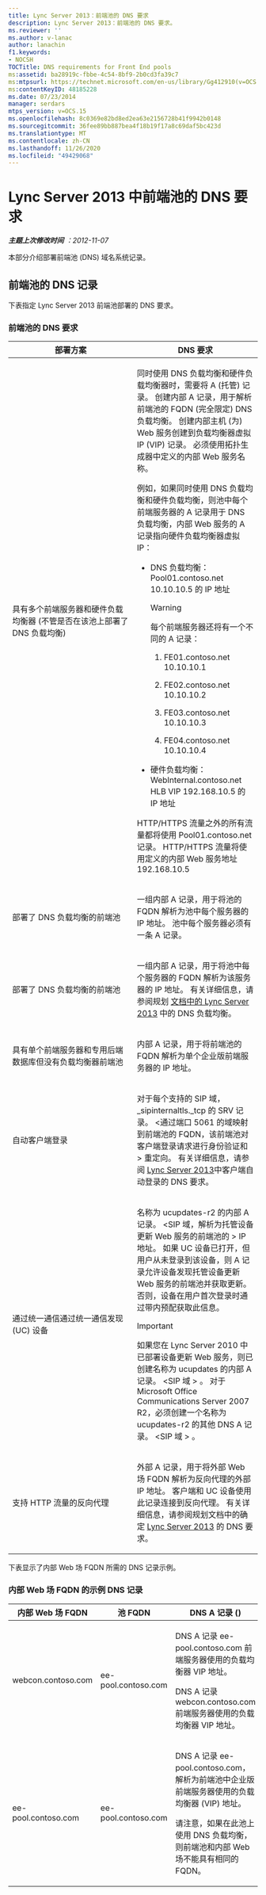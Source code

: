 ```yaml
---
title: Lync Server 2013：前端池的 DNS 要求
description: Lync Server 2013：前端池的 DNS 要求。
ms.reviewer: ''
ms.author: v-lanac
author: lanachin
f1.keywords:
- NOCSH
TOCTitle: DNS requirements for Front End pools
ms:assetid: ba28919c-fbbe-4c54-8bf9-2b0cd3fa39c7
ms:mtpsurl: https://technet.microsoft.com/en-us/library/Gg412910(v=OCS.15)
ms:contentKeyID: 48185228
ms.date: 07/23/2014
manager: serdars
mtps_version: v=OCS.15
ms.openlocfilehash: 8c0369e82bd8ed2ea63e2156728b41f9942b0148
ms.sourcegitcommit: 36fee89bb887bea4f18b19f17a8c69daf5bc423d
ms.translationtype: MT
ms.contentlocale: zh-CN
ms.lasthandoff: 11/26/2020
ms.locfileid: "49429068"
---
```

# <a name="dns-requirements-for-front-end-pools-in-lync-server-2013"></a>Lync Server 2013 中前端池的 DNS 要求

<div data-xmlns="http://www.w3.org/1999/xhtml">

<div class="topic" data-xmlns="http://www.w3.org/1999/xhtml" data-msxsl="urn:schemas-microsoft-com:xslt" data-cs="https://msdn.microsoft.com/">

<div data-asp="https://msdn2.microsoft.com/asp">



</div>

<div id="mainSection">

<div id="mainBody">

<span> </span>

_**主题上次修改时间** ：2012-11-07_

本部分介绍部署前端池 (DNS) 域名系统记录。

<div>

## <a name="dns-records-for-front-end-pools"></a>前端池的 DNS 记录

下表指定 Lync Server 2013 前端池部署的 DNS 要求。

### <a name="dns-requirements-for-a-front-end-pool"></a>前端池的 DNS 要求

<table>
<colgroup>
<col style="width: 50%" />
<col style="width: 50%" />
</colgroup>
<thead>
<tr class="header">
<th>部署方案</th>
<th>DNS 要求</th>
</tr>
</thead>
<tbody>
<tr class="odd">
<td><p>具有多个前端服务器和硬件负载均衡器 (不管是否在该池上部署了 DNS 负载均衡) </p></td>
<td><p>同时使用 DNS 负载均衡和硬件负载均衡器时，需要将 A (托管) 记录。 创建内部 A 记录，用于解析前端池的 FQDN (完全限定) DNS 负载均衡。 创建内部主机 (为) Web 服务创建到负载均衡器虚拟 IP (VIP) 记录。 必须使用拓扑生成器中定义的内部 Web 服务名称。</p>
<p>例如，如果同时使用 DNS 负载均衡和硬件负载均衡，则池中每个前端服务器的 A 记录用于 DNS 负载均衡，内部 Web 服务的 A 记录指向硬件负载均衡器虚拟 IP：</p>
<ul>
<li><p>DNS 负载均衡：Pool01.contoso.net 10.10.10.5 的 IP 地址</p>
<div>

> [!WARNING]  
> 每个前端服务器还将有一个不同的 A 记录：


</div>
<ol>
<li><p>FE01.contoso.net 10.10.10.1</p></li>
<li><p>FE02.contoso.net 10.10.10.2</p></li>
<li><p>FE03.contoso.net 10.10.10.3</p></li>
<li><p>FE04.contoso.net 10.10.10.4</p></li>
</ol></li>
<li><p>硬件负载均衡：WebInternal.contoso.net HLB VIP 192.168.10.5 的 IP 地址</p></li>
</ul>
<p>HTTP/HTTPS 流量之外的所有流量都将使用 Pool01.contoso.net 记录。 HTTP/HTTPS 流量将使用定义的内部 Web 服务地址 192.168.10.5</p></td>
</tr>
<tr class="even">
<td><p>部署了 DNS 负载均衡的前端池</p></td>
<td><p>一组内部 A 记录，用于将池的 FQDN 解析为池中每个服务器的 IP 地址。 池中每个服务器必须有一条 A 记录。</p></td>
</tr>
<tr class="odd">
<td><p>部署了 DNS 负载均衡的前端池</p></td>
<td><p>一组内部 A 记录，用于将池中每个服务器的 FQDN 解析为该服务器的 IP 地址。 有关详细信息，请参阅规划 <a href="lync-server-2013-dns-load-balancing.md">文档中的 Lync Server 2013</a> 中的 DNS 负载均衡。</p></td>
</tr>
<tr class="even">
<td><p>具有单个前端服务器和专用后端数据库但没有负载均衡器前端池</p></td>
<td><p>内部 A 记录，用于将前端池的 FQDN 解析为单个企业版前端服务器的 IP 地址。</p></td>
</tr>
<tr class="odd">
<td><p>自动客户端登录</p></td>
<td><p>对于每个支持的 SIP 域，_sipinternaltls._tcp 的 SRV 记录。 &lt;通过端口 5061 的域映射到前端池的 FQDN，该前端池对客户端登录请求进行身份验证和 &gt; 重定向。 有关详细信息，请参阅 <a href="lync-server-2013-dns-requirements-for-automatic-client-sign-in.md">Lync Server 2013</a>中客户端自动登录的 DNS 要求。</p></td>
</tr>
<tr class="even">
<td><p>通过统一通信通过统一通信发现 (UC) 设备</p></td>
<td><p>名称为 ucupdates-r2 的内部 A 记录。 &lt;SIP 域，解析为托管设备更新 Web 服务的前端池的 &gt; IP 地址。 如果 UC 设备已打开，但用户从未登录到该设备，则 A 记录允许设备发现托管设备更新 Web 服务的前端池并获取更新。 否则，设备在用户首次登录时通过带内预配获取此信息。</p>
<div>

> [!IMPORTANT]  
> 如果您在 Lync Server 2010 中已部署设备更新 Web 服务，则已创建名称为 ucupdates 的内部 A 记录。 &lt;SIP 域 &gt; 。 对于 Microsoft Office Communications Server 2007 R2，必须创建一个名称为 ucupdates-r2 的其他 DNS A 记录。 &lt;SIP 域 &gt; 。


</div></td>
</tr>
<tr class="odd">
<td><p>支持 HTTP 流量的反向代理</p></td>
<td><p>外部 A 记录，用于将外部 Web 场 FQDN 解析为反向代理的外部 IP 地址。 客户端和 UC 设备使用此记录连接到反向代理。 有关详细信息，请参阅规划文档中的确定 <a href="lync-server-2013-determine-dns-requirements.md">Lync Server 2013</a> 的 DNS 要求。</p></td>
</tr>
</tbody>
</table>


下表显示了内部 Web 场 FQDN 所需的 DNS 记录示例。

### <a name="example-dns-records-for-internal-web-farm-fqdn"></a>内部 Web 场 FQDN 的示例 DNS 记录

<table>
<colgroup>
<col style="width: 33%" />
<col style="width: 33%" />
<col style="width: 33%" />
</colgroup>
<thead>
<tr class="header">
<th>内部 Web 场 FQDN</th>
<th>池 FQDN</th>
<th>DNS A 记录 () </th>
</tr>
</thead>
<tbody>
<tr class="odd">
<td><p>webcon.contoso.com</p></td>
<td><p>ee-pool.contoso.com</p></td>
<td><p>DNS A 记录 ee-pool.contoso.com 前端服务器使用的负载均衡器 VIP 地址。</p>
<p>DNS A 记录 webcon.contoso.com 前端服务器使用的负载均衡器 VIP 地址。</p></td>
</tr>
<tr class="even">
<td><p>ee-pool.contoso.com</p></td>
<td><p>ee-pool.contoso.com</p></td>
<td><p>DNS A 记录 ee-pool.contoso.com，解析为前端池中企业版前端服务器使用的负载均衡器 (VIP) 地址。</p>
<p>请注意，如果在此池上使用 DNS 负载均衡，则前端池和内部 Web 场不能具有相同的 FQDN。</p></td>
</tr>
</tbody>
</table>


</div>

</div>

<span> </span>

</div>

</div>

</div>

